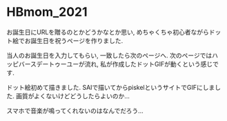 # HBmom_2021
お誕生日にURLを贈るのとかどうかなとか思い, 
めちゃくちゃ初心者ながらドット絵でお誕生日を祝うページを作りました.

当人のお誕生日を入力してもらい, 一致したら次のページへ.
次のページではハッピバースデートゥーユーが流れ, 私が作成したドットGIFが動くという感じです.

ドット絵初めて描きました.
SAIで描いてからpiskelというサイトでGIFにしました.
画質がよくないけどどうしたらよいのか...

スマホで音楽が鳴ってくれないのはなんでだろう...
